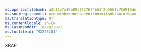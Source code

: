 ```yaml
---
ms.openlocfilehash: a2c11e7a10b08c6927674b53f2b556fc78d910de
ms.sourcegitcommit: 02dd069b9696eb4eee675b6541f86b2602076448
ms.translationtype: MT
ms.contentlocale: zh-CN
ms.lasthandoff: 10/20/2020
ms.locfileid: "92225101"
---
```

XBAP